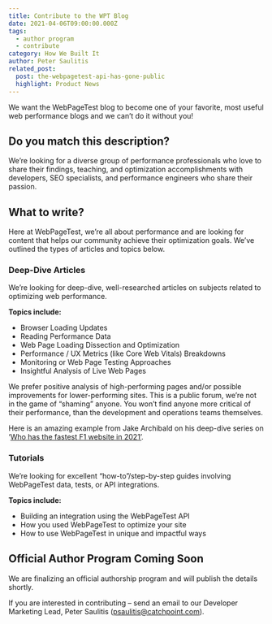 ```yaml
---
title: Contribute to the WPT Blog
date: 2021-04-06T09:00:00.000Z
tags:
  - author program
  - contribute
category: How We Built It
author: Peter Saulitis
related_post:
  post: the-webpagetest-api-has-gone-public
  highlight: Product News
---
```

We want the WebPageTest blog to become one of your favorite, most useful web performance blogs and we can’t do it without you!

## **Do you match this description?**

We’re looking for a diverse group of performance professionals who love to share their findings, teaching, and optimization accomplishments with developers, SEO specialists, and performance engineers who share their passion.

## **What to write?**

Here at WebPageTest, we’re all about performance and are looking for content that helps our community achieve their optimization goals. We’ve outlined the types of articles and topics below.

### **Deep-Dive Articles**

We’re looking for deep-dive, well-researched articles on subjects related to optimizing web performance.

**Topics include:** 

* Browser Loading Updates
* Reading Performance Data
* Web Page Loading Dissection and Optimization
* Performance / UX Metrics (like Core Web Vitals) Breakdowns
* Monitoring or Web Page Testing Approaches
* Insightful Analysis of Live Web Pages

We prefer positive analysis of high-performing pages and/or possible improvements for lower-performing sites. This is a public forum, we’re not in the game of “shaming” anyone. You won’t find anyone more critical of their performance, than the development and operations teams themselves.

Here is an amazing example from Jake Archibald on his deep-dive series on ‘[Who has the fastest F1 website in 2021’](https://jakearchibald.com/2021/f1-perf-part-3/).

### **Tutorials**

We’re looking for excellent “how-to”/step-by-step guides involving WebPageTest data, tests, or API integrations.

**Topics include:**

* Building an integration using the WebPageTest API
* How you used WebPageTest to optimize your site
* How to use WebPageTest in unique and impactful ways



## **Official Author Program Coming Soon**

We are finalizing an official authorship program and will publish the details shortly.

If you are interested in contributing – send an email to our Developer Marketing Lead, Peter Saulitis ([psaulitis@catchpoint.com](mailto:psaulitis@catchpoint.com)).